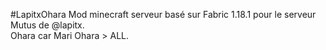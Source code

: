 #LapitxOhara
Mod minecraft serveur basé sur Fabric 1.18.1 pour le serveur Mutus de @lapitx.  
Ohara car Mari Ohara > ALL.